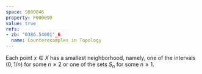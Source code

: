 ```yaml
---
space: S000046
property: P000090
value: true
refs:
- zb: "0386.54001"_6
  name: Counterexamples in Topology
---
```


Each point $x\in X$ has a smallest neighborhood, namely, one of the intervals $(0,1/n)$ for some $n\ge 2$ or one of the sets $S_n$ for some $n\ge 1$.
